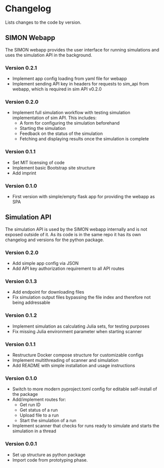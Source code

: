 # Changelog
Lists changes to the code by version.

## SIMON Webapp
The SIMON webapp provides the user interface for running simulations and uses the simulation API in the background.

### Version 0.2.1
* Implement app config loading from yaml file for webapp
* Implement sending API key in headers for requests to sim_api from webapp, which is required in sim API v0.2.0

### Version 0.2.0
* Implement full simulation workflow with testing simulation implementation of sim API. This includes:
  * A form for configuring the simulation beforehand
  * Starting the simulation
  * Feedback on the status of the simulation
  * Fetching and displaying results once the simulation is complete

### Version 0.1.1
* Set MIT licensing of code
* Implement basic Bootstrap site structure
* Add imprint

### Version 0.1.0
* First version with simple/empty flask app for providing the webapp as SPA

## Simulation API
The simulation API is used by the SIMON webapp internally and is not exposed outside of it. As its code is in the same repo it has its own changelog and versions for the python package.

### Version 0.2.0
* Add simple app config via JSON
* Add API key authorization requirement to all API routes

### Version 0.1.3
* Add endpoint for downloading files
* Fix simulation output files bypassing the file index and therefore not being addressable

### Version 0.1.2
* Implement simulation as calculating Julia sets, for testing purposes
* Fix missing Julia environment parameter when starting scanner

### Version 0.1.1
* Restructure Docker compose structure for customizable configs
* Implement multithreading of scanner and simulation
* Add README with simple installation and usage instructions

### Version 0.1.0
* Switch to more modern pyproject.toml config for editable self-install of the package
* Add/implement routes for:
  * Get run ID
  * Get status of a run
  * Upload file to a run
  * Start the simulation of a run
* Implement scanner that checks for runs ready to simulate and starts the simulation in a thread

### Version 0.0.1
* Set up structure as python package
* Import code from prototyping phase.
